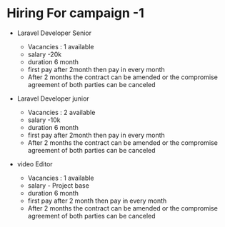 

# Hiring For campaign -1

- Laravel Developer Senior  
    - Vacancies : 1 available  
    - salary -20k
    - duration 6 month
    - first pay after 2month then pay in every month
    - After 2 months the contract can be amended or the compromise agreement of both parties can be canceled

- Laravel Developer junior
    - Vacancies : 2 available  
    - salary -10k
    - duration 6 month
    - first pay after 2month then pay in every month
    - After 2 months the contract can be amended or the compromise agreement of both parties can be canceled

- video Editor
    - Vacancies : 1 available  
    - salary - Project base  
    - duration 6 month  
    - first pay after 2 month then pay in every month  
    - After 2 months the contract can be amended or the compromise agreement of both parties can be canceled  